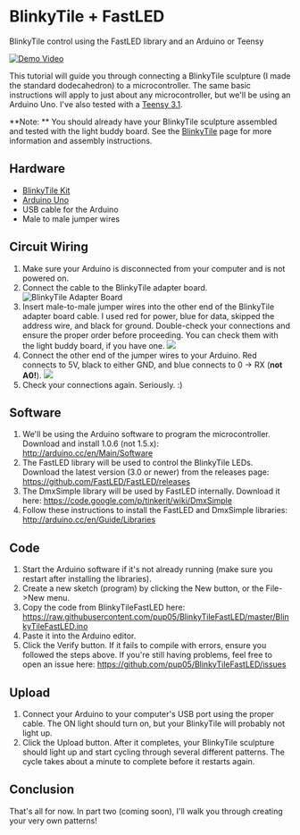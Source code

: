 # BlinkyTile + FastLED
BlinkyTile control using the FastLED library and an Arduino or Teensy

[![Demo Video](https://lh3.googleusercontent.com/2UwXuOTRt1NI5Jn9BE4O2c1Sjd69TCkSLODxP0fWQq1w=s219-p-no)](https://www.youtube.com/watch?v=ZVGWRow0m3g)

This tutorial will guide you through connecting a BlinkyTile sculpture (I made the standard dodecahedron) to a microcontroller.  The same basic instructions will apply to just about any microcontroller, but we'll be using an Arduino Uno.  I've also tested with a [Teensy 3.1](http://www.pjrc.com/store/teensy31.html).

**Note: **
You should already have your BlinkyTile sculpture assembled and tested with the light buddy board.  See the [BlinkyTile](http://blinkytile.com) page for more information and assembly instructions.

Hardware
--------
* [BlinkyTile Kit](http://blinkytile.com)
* [Arduino Uno](https://www.adafruit.com/product/50)
* USB cable for the Arduino
* Male to male jumper wires

Circuit Wiring
--------------
1. Make sure your Arduino is disconnected from your computer and is not powered on.
2. Connect the cable to the BlinkyTile adapter board.
![BlinkyTile Adapter Board](https://raw.githubusercontent.com/pup05/BlinkyTileFastLED/master/images/BlinkyTileAdapterBoard.jpg)
3. Insert male-to-male jumper wires into the other end of the BlinkyTile adapter board cable.  I used red for power, blue for data, skipped the address wire, and black for ground.  Double-check your connections and ensure the proper order before proceeding.  You can check them with the light buddy board, if you have one.
![](https://raw.githubusercontent.com/pup05/BlinkyTileFastLED/master/images/BlinkyTileConnector.jpg)
4. Connect the other end of the jumper wires to your Arduino.  Red connects to 5V, black to either GND, and blue connects to 0 -> RX (**not A0!**).
![](https://raw.githubusercontent.com/pup05/BlinkyTileFastLED/master/images/ArduinoConnections.jpg)
5. Check your connections again.  Seriously.  :)

Software
--------
1. We'll be using the Arduino software to program the microcontroller.  Download and install 1.0.6 (not 1.5.x): http://arduino.cc/en/Main/Software
2. The FastLED library will be used to control the BlinkyTile LEDs.  Download the latest version (3.0 or newer) from the releases page: https://github.com/FastLED/FastLED/releases
3. The DmxSimple library will be used by FastLED internally.  Download it here: https://code.google.com/p/tinkerit/wiki/DmxSimple
4. Follow these instructions to install the FastLED and DmxSimple libraries: http://arduino.cc/en/Guide/Libraries

Code
-----------
1. Start the Arduino software if it's not already running (make sure you restart after installing the libraries).
2. Create a new sketch (program) by clicking the New button, or the File->New menu.
3. Copy the code from BlinkyTileFastLED here: https://raw.githubusercontent.com/pup05/BlinkyTileFastLED/master/BlinkyTileFastLED.ino
4. Paste it into the Arduino editor.
5. Click the Verify button.  If it fails to compile with errors, ensure you followed the steps above.  If you're still having problems, feel free to open an issue here: https://github.com/pup05/BlinkyTileFastLED/issues

Upload
------
1. Connect your Arduino to your computer's USB port using the proper cable.  The ON light should turn on, but your BlinkyTile will probably not light up.
2. Click the Upload button.  After it completes, your BlinkyTile sculpture should light up and start cycling through several different patterns.  The cycle takes about a minute to complete before it restarts again.

Conclusion
----------
That's all for now.  In part two (coming soon), I'll walk you through creating your very own patterns!